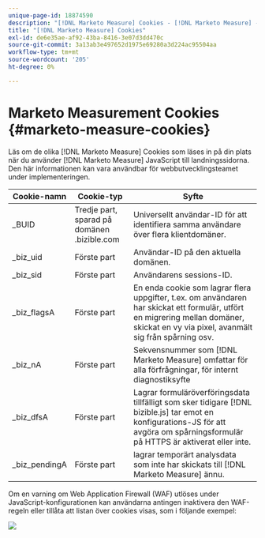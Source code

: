 ```yaml
---
unique-page-id: 18874590
description: "[!DNL Marketo Measure] Cookies - [!DNL Marketo Measure] - Produktdokumentation"
title: "[!DNL Marketo Measure] Cookies"
exl-id: de6e35ae-af92-43ba-8416-3e07d3dd470c
source-git-commit: 3a13ab3e497652d1975e69280a3d224ac95504aa
workflow-type: tm+mt
source-wordcount: '205'
ht-degree: 0%

---
```


# Marketo Measurement Cookies {#marketo-measure-cookies}

Läs om de olika [!DNL Marketo Measure] Cookies som läses in på din plats när du använder [!DNL Marketo Measure] JavaScript till landningssidorna. Den här informationen kan vara användbar för webbutvecklingsteamet under implementeringen.

| **Cookie-namn** | **Cookie-typ** | **Syfte** |
|---|---|---|
| _BUID | Tredje part, sparad på domänen .bizible.com | Universellt användar-ID för att identifiera samma användare över flera klientdomäner. |
| _biz_uid | Förste part | Användar-ID på den aktuella domänen. |
| _biz_sid | Förste part | Användarens sessions-ID. |
| _biz_flagsA | Förste part | En enda cookie som lagrar flera uppgifter, t.ex. om användaren har skickat ett formulär, utfört en migrering mellan domäner, skickat en vy via pixel, avanmält sig från spårning osv. |
| _biz_nA | Förste part | Sekvensnummer som [!DNL Marketo Measure] omfattar för alla förfrågningar, för internt diagnostiksyfte |
| _biz_dfsA | Förste part | Lagrar formuläröverföringsdata tillfälligt som sker tidigare [!DNL bizible.js] tar emot en konfigurations-JS för att avgöra om spårningsformulär på HTTPS är aktiverat eller inte. |
| _biz_pendingA | Förste part | lagrar temporärt analysdata som inte har skickats till [!DNL Marketo Measure] ännu. |

Om en varning om Web Application Firewall (WAF) utlöses under JavaScript-konfigurationen kan användarna antingen inaktivera den WAF-regeln eller tillåta att listan över cookies visas, som i följande exempel:

![](assets/marketo-measure-cookies-1.png)
